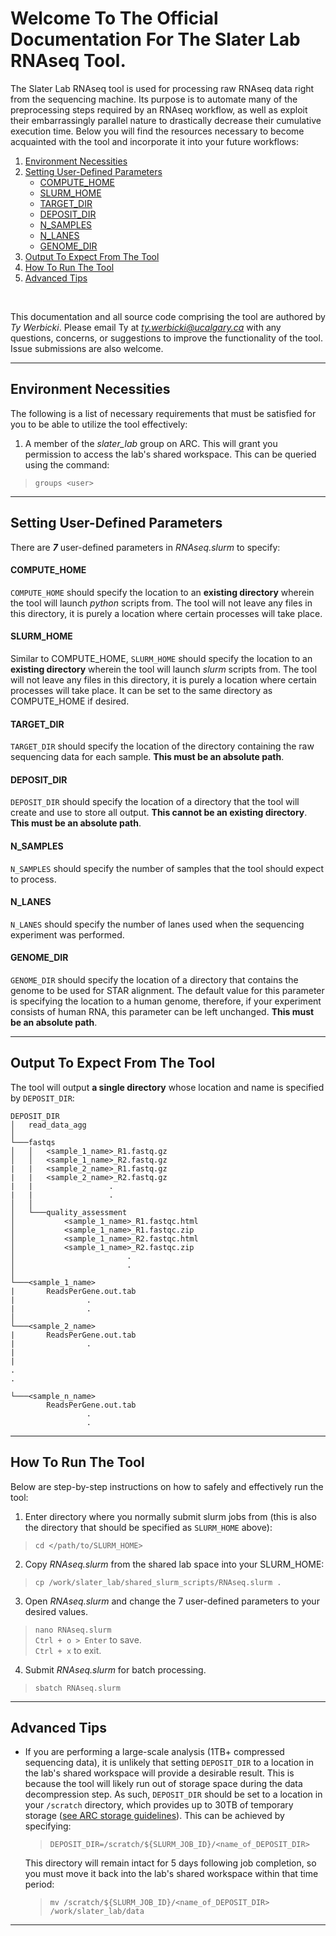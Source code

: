 # Welcome To The Official Documentation For The Slater Lab RNAseq Tool.

The Slater Lab RNAseq tool is used for processing raw RNAseq data right from the sequencing machine. Its purpose is to automate many of the preprocessing steps required by an RNAseq workflow, as well as exploit their embarrassingly parallel nature to drastically decrease their cumulative execution time. Below you will find the resources necessary to become acquainted with the tool and incorporate it into your future workflows:

1. [Environment Necessities](#environment-necessities)
2. [Setting User-Defined Parameters](#setting-user-defined-parameters)
    * [COMPUTE_HOME](#compute_home)
    * [SLURM_HOME](#slurm_home)
    * [TARGET_DIR](#target_dir)
    * [DEPOSIT_DIR](#deposit_dir)
    * [N_SAMPLES](#n_samples)
    * [N_LANES](#n_lanes)
    * [GENOME_DIR](#genome_dir)
3. [Output To Expect From The Tool](#output-to-expect-from-the-tool)
4. [How To Run The Tool](#how-to-run-the-tool)
5. [Advanced Tips](#advanced-tips)

<br/>

This documentation and all source code comprising the tool are authored by *Ty Werbicki*. Please email Ty at *ty.werbicki@ucalgary.ca* with any questions, concerns, or suggestions to improve the functionality of the tool. Issue submissions are also welcome.

---

## Environment Necessities

The following is a list of necessary requirements that must be satisfied for you to be able to utilize the tool effectively:

1. A member of the *slater_lab* group on ARC. This will grant you permission to access the lab's shared workspace. This can be queried using the command: <br/>
> `groups <user>`

---

## Setting User-Defined Parameters

There are **_7_** user-defined parameters in *RNAseq.slurm* to specify:

#### COMPUTE_HOME

`COMPUTE_HOME` should specify the location to an **existing directory** wherein the tool will launch *python* scripts from. The tool will not leave any files in this directory, it is purely a location where certain processes will take place.

#### SLURM_HOME

Similar to COMPUTE_HOME, `SLURM_HOME` should specify the location to an **existing directory** wherein the tool will launch *slurm* scripts from. The tool will not leave any files in this directory, it is purely a location where certain processes will take place. It can be set to the same directory as COMPUTE_HOME if desired.

#### TARGET_DIR

`TARGET_DIR` should specify the location of the directory containing the raw sequencing data for each sample. **This must be an absolute path**.

#### DEPOSIT_DIR

`DEPOSIT_DIR` should specify the location of a directory that the tool will create and use to store all output. **This cannot be an existing directory**. **This must be an absolute path**.

#### N_SAMPLES

`N_SAMPLES` should specify the number of samples that the tool should expect to process.

#### N_LANES

`N_LANES` should specify the number of lanes used when the sequencing experiment was performed.

#### GENOME_DIR

`GENOME_DIR` should specify the location of a directory that contains the genome to be used for STAR alignment. The default value for this parameter is specifying the location to a human genome, therefore, if your experiment consists of human RNA, this parameter can be left unchanged. **This must be an absolute path**.

---

## Output To Expect From The Tool

The tool will output **a single directory** whose location and name is specified by `DEPOSIT_DIR`:

```
DEPOSIT_DIR
│   read_data_agg 
│
└───fastqs
│   │   <sample_1_name>_R1.fastq.gz
│   │   <sample_1_name>_R2.fastq.gz
|   |   <sample_2_name>_R1.fastq.gz
|   |   <sample_2_name>_R2.fastq.gz
|   |                 .
|   |                 .
│   │
│   └───quality_assessment
│           <sample_1_name>_R1.fastqc.html
│           <sample_1_name>_R1.fastqc.zip
│           <sample_1_name>_R2.fastqc.html
│           <sample_1_name>_R2.fastqc.zip
│                         . 
│                         .
│   
└───<sample_1_name>
|       ReadsPerGene.out.tab
|                . 
|                .
│   
└───<sample_2_name>
|       ReadsPerGene.out.tab
|                . 
| 
| 
.
.

└───<sample_n_name>
        ReadsPerGene.out.tab
                 . 
                 .   
```

---

## How To Run The Tool

Below are step-by-step instructions on how to safely and effectively run the tool:

1. Enter directory where you normally submit slurm jobs from (this is also the directory that should be specified as `SLURM_HOME` above):
> `cd </path/to/SLURM_HOME>`
2. Copy *RNAseq.slurm* from the shared lab space into your SLURM_HOME:
> `cp /work/slater_lab/shared_slurm_scripts/RNAseq.slurm .`
3. Open *RNAseq.slurm* and change the 7 user-defined parameters to your desired values.
> `nano RNAseq.slurm` <br/>
> `Ctrl + o > Enter` to save. <br/>
> `Ctrl + x` to exit.
4. Submit *RNAseq.slurm* for batch processing.
> `sbatch RNAseq.slurm`

---

## Advanced Tips

* If you are performing a large-scale analysis (1TB+ compressed sequencing data), it is unlikely that setting `DEPOSIT_DIR` to a location in the lab's shared workspace will provide a desirable result. This is because the tool will likely run out of storage space during the data decompression step. As such, `DEPOSIT_DIR` should be set to a location in your `/scratch` directory, which provides up to 30TB of temporary storage ([see ARC storage guidelines][1]). This can be achieved by specifying:
    
    > `DEPOSIT_DIR=/scratch/${SLURM_JOB_ID}/<name_of_DEPOSIT_DIR>` 
    
    This directory will remain intact for 5 days following job completion, so you must move it back into the lab's shared workspace within that time period:
    
    > `mv /scratch/${SLURM_JOB_ID}/<name_of_DEPOSIT_DIR> /work/slater_lab/data`

---

[1]: https://rcs.ucalgary.ca/ARC_Cluster_Guide#ARC_Cluster_Storage

